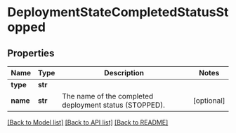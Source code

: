 # DeploymentStateCompletedStatusStopped

## Properties
Name | Type | Description | Notes
------------ | ------------- | ------------- | -------------
**type** | **str** |  | 
**name** | **str** | The name of the completed deployment status (STOPPED). | [optional] 

[[Back to Model list]](../README.md#documentation-for-models) [[Back to API list]](../README.md#documentation-for-api-endpoints) [[Back to README]](../README.md)


